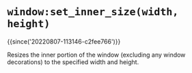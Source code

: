 # `window:set_inner_size(width, height)`

{{since('20220807-113146-c2fee766')}}

Resizes the inner portion of the window (excluding any window decorations) to
the specified width and height.
